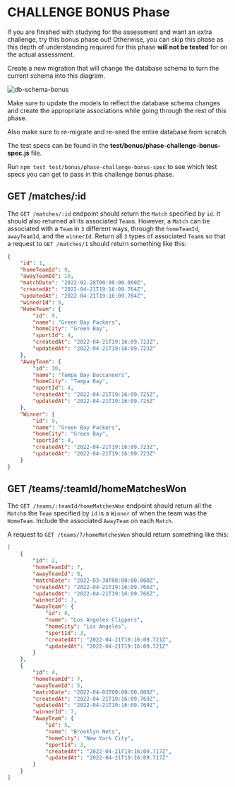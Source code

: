 # CHALLENGE BONUS Phase

If you are finished with studying for the assessment and want an extra
challenge, try this bonus phase out! Otherwise, you can skip this phase as this
depth of understanding required for this phase **will not be tested** for on the
actual assessment.

Create a new migration that will change the database schema to turn the current
schema into this diagram.

![db-schema-bonus]

Make sure to update the models to reflect the database schema changes and create
the appropriate associations while going through the rest of this phase.

Also make sure to re-migrate and re-seed the entire database from scratch.

The test specs can be found in the __test/bonus/phase-challenge-bonus-spec.js__
file.

Run `npm test test/bonus/phase-challenge-bonus-spec` to see which test specs you
can get to pass in this challenge bonus phase.

## GET /matches/:id

The `GET /matches/:id` endpoint should return the `Match` specified by `id`. It
should also returned all its associated `Team`s. However, a `Match` can be
associated with a `Team` in `3` different ways, through the `homeTeamId`,
`awayTeamId`, and the `winnerId`. Return all `3` types of associated `Team`s so
that a request to `GET /matches/1` should return something like this:

```json
{
    "id": 1,
    "homeTeamId": 9,
    "awayTeamId": 10,
    "matchDate": "2022-02-28T00:00:00.000Z",
    "createdAt": "2022-04-21T19:16:09.764Z",
    "updatedAt": "2022-04-21T19:16:09.764Z",
    "winnerId": 9,
    "HomeTeam": {
        "id": 9,
        "name": "Green Bay Packers",
        "homeCity": "Green Bay",
        "sportId": 4,
        "createdAt": "2022-04-21T19:16:09.723Z",
        "updatedAt": "2022-04-21T19:16:09.723Z"
    },
    "AwayTeam": {
        "id": 10,
        "name": "Tampa Bay Buccaneers",
        "homeCity": "Tampa Bay",
        "sportId": 4,
        "createdAt": "2022-04-21T19:16:09.725Z",
        "updatedAt": "2022-04-21T19:16:09.725Z"
    },
    "Winner": {
        "id": 9,
        "name": "Green Bay Packers",
        "homeCity": "Green Bay",
        "sportId": 4,
        "createdAt": "2022-04-21T19:16:09.723Z",
        "updatedAt": "2022-04-21T19:16:09.723Z"
    }
}
```

## GET /teams/:teamId/homeMatchesWon

The `GET /teams/:teamId/homeMatchesWon` endpoint should return all the `Match`s
the `Team` specified by `id` is a `Winner` of when the team was the `HomeTeam`.
Include the associated `AwayTeam` on each `Match`.

A request to `GET /teams/7/homeMatchesWon` should return something like this:

```json
[
    {
        "id": 2,
        "homeTeamId": 7,
        "awayTeamId": 8,
        "matchDate": "2022-03-30T00:00:00.000Z",
        "createdAt": "2022-04-21T19:16:09.766Z",
        "updatedAt": "2022-04-21T19:16:09.766Z",
        "winnerId": 7,
        "AwayTeam": {
            "id": 8,
            "name": "Los Angeles Clippers",
            "homeCity": "Los Angeles",
            "sportId": 3,
            "createdAt": "2022-04-21T19:16:09.721Z",
            "updatedAt": "2022-04-21T19:16:09.721Z"
        }
    },
    {
        "id": 4,
        "homeTeamId": 7,
        "awayTeamId": 5,
        "matchDate": "2022-04-03T00:00:00.000Z",
        "createdAt": "2022-04-21T19:16:09.769Z",
        "updatedAt": "2022-04-21T19:16:09.769Z",
        "winnerId": 7,
        "AwayTeam": {
            "id": 5,
            "name": "Brooklyn Nets",
            "homeCity": "New York City",
            "sportId": 3,
            "createdAt": "2022-04-21T19:16:09.717Z",
            "updatedAt": "2022-04-21T19:16:09.717Z"
        }
    }
]
```

[db-schema-bonus]: https://appacademy-open-assets.s3.us-west-1.amazonaws.com/Modular-Curriculum/content/week-11/assessments/practice-db-schema-bonus.png
